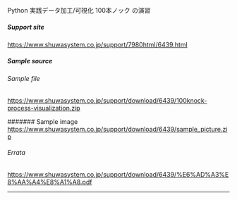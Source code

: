 Python 実践データ加工/可視化 100本ノック の演習

##### Support site
https://www.shuwasystem.co.jp/support/7980html/6439.html

##### Sample source
###### Sample file
https://www.shuwasystem.co.jp/support/download/6439/100knock-process-visualization.zip

####### Sample image
https://www.shuwasystem.co.jp/support/download/6439/sample_picture.zip

###### Errata
https://www.shuwasystem.co.jp/support/download/6439/%E6%AD%A3%E8%AA%A4%E8%A1%A8.pdf

---
